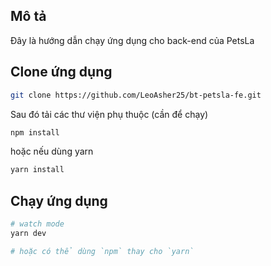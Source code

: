## Mô tả

Đây là hướng dẫn chạy ứng dụng cho back-end của PetsLa

## Clone ứng dụng

```bash
git clone https://github.com/LeoAsher25/bt-petsla-fe.git
```

Sau đó tải các thư viện phụ thuộc (cần để chạy)

```bash
npm install
```

hoặc nếu dùng yarn

```bash
yarn install
```

## Chạy ứng dụng

```bash
# watch mode
yarn dev

# hoặc có thể dùng `npm` thay cho `yarn`
```
